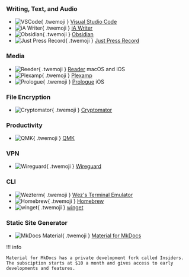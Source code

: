 ### Writing, Text, and Audio

<div class="grid cards" markdown>

- ![VSCode](/assets/img/uses-this/VSCode.png){ .twemoji } [Visual Studio Code](https://code.visualstudio.com/)
- ![iA Writer](/assets/img/uses-this/iA-Writer.png){ .twemoji } [iA Writer](https://ia.net/writer)
- ![Obsidian](/assets/img/uses-this/Obsidian.png){ .twemoji } [Obsidian](https://obsidian.md/)
- ![Just Press Record](/assets/img/uses-this/Just-Press-Record.png){ .twemoji } [Just Press Record](https://www.openplanetsoftware.com/just-press-record/)

</div>

### Media

<div class="grid cards" markdown>

- ![Reeder](/assets/img/uses-this/Reeder.jpg){ .twemoji } [Reader](https://reederapp.com/) macOS and iOS
- ![Plexamp](/assets/img/uses-this/Plexamp.png){ .twemoji } [Plexamp](https://plexamp.com/)
- ![Prologue](/assets/img/uses-this/Prologue.jpg){ .twemoji } [Prologue](https://prologue.audio/) iOS

</div>

### File Encryption

<div class="grid cards" markdown>

- ![Cryptomator](/assets/img/uses-this/Cryptomator.svg){ .twemoji } [Cryptomator](https://cryptomator.org/)

</div>

### Productivity

<div class="grid cards" markdown>

- ![QMK](/assets/img/uses-this/QMK.png){ .twemoji } [QMK](https://docs.qmk.fm/)

</div>

### VPN

<div class="grid cards" markdown>

- ![Wireguard](/assets/img/uses-this/Wireguard.svg){ .twemoji } [Wireguard](https://www.wireguard.com/)

</div>

### CLI

<div class="grid cards" markdown>

- ![Wezterm](/assets/img/uses-this/wezterm.png){ .twemoji } [Wez's Terminal Emulator](https://wezfurlong.org/wezterm/)
- ![Homebrew](/assets/img/uses-this/Homebrew.png){ .twemoji } [Homebrew](https://brew.sh/)
- ![winget](/assets/img/uses-this/winget.png){ .twemoji } [winget](https://github.com/microsoft/winget-cli)

</div>


### Static Site Generator

<div class="grid cards" markdown>

- ![MkDocs Material](/assets/img/uses-this/MkDocs-Material.png){ .twemoji } [Material for MkDocs](https://squidfunk.github.io/mkdocs-material/)

</div>

!!! info

    Material for MkDocs has a private development fork called Insiders. The subsciption starts at $10 a month and gives access to early developments and features.